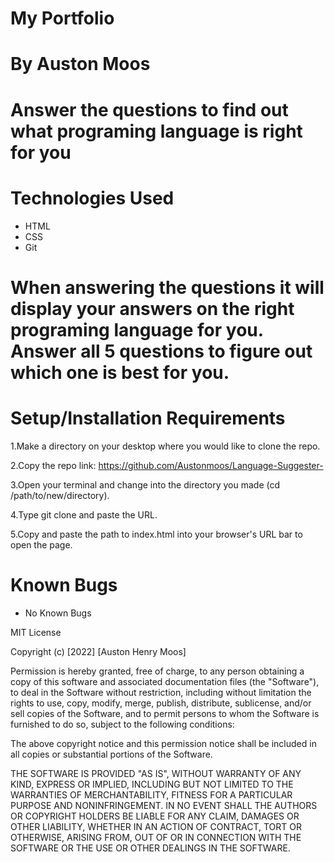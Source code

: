 # My Portfolio

# By Auston Moos

# Answer the questions to find out what programing language is right for you

# Technologies Used

* HTML
* CSS
* Git

# When answering the questions it will display your answers on the right programing language for you. Answer all 5 questions to figure out which one is best for you. 

# Setup/Installation Requirements

1.Make a directory on your desktop where you would like to clone the repo.

2.Copy the repo link: https://github.com/Austonmoos/Language-Suggester- 

3.Open your terminal and change into the directory you made (cd /path/to/new/directory).

4.Type git clone and paste the URL.

5.Copy and paste the path to index.html into your browser's URL bar to open the page.

# Known Bugs 

* No Known Bugs

MIT License

Copyright (c) [2022] [Auston Henry Moos]

Permission is hereby granted, free of charge, to any person obtaining a copy of this software and associated documentation files (the "Software"), to deal in the Software without restriction, including without limitation the rights to use, copy, modify, merge, publish, distribute, sublicense, and/or sell copies of the Software, and to permit persons to whom the Software is furnished to do so, subject to the following conditions:

The above copyright notice and this permission notice shall be included in all copies or substantial portions of the Software.

THE SOFTWARE IS PROVIDED "AS IS", WITHOUT WARRANTY OF ANY KIND, EXPRESS OR IMPLIED, INCLUDING BUT NOT LIMITED TO THE WARRANTIES OF MERCHANTABILITY, FITNESS FOR A PARTICULAR PURPOSE AND NONINFRINGEMENT. IN NO EVENT SHALL THE AUTHORS OR COPYRIGHT HOLDERS BE LIABLE FOR ANY CLAIM, DAMAGES OR OTHER LIABILITY, WHETHER IN AN ACTION OF CONTRACT, TORT OR OTHERWISE, ARISING FROM, OUT OF OR IN CONNECTION WITH THE SOFTWARE OR THE USE OR OTHER DEALINGS IN THE SOFTWARE.